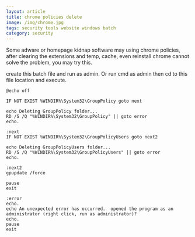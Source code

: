 ```yaml
---
layout: article
title: chrome policies delete
image: /img/chrome.jpg
tags: security tools website windows batch
category: security
---
```


Some adware or homepage kidnap software may using chrome policies, after clearing the extensions and temp, cache, even reinstall chrome cannot solve the problem, you may try this.

create this batch file and run as admin. Or run cmd as admin then cd to this file location and execute.

```
@echo off

IF NOT EXIST %WINDIR%\System32\GroupPolicy goto next

echo Deleting GroupPolicy folder...
RD /S /Q "%WINDIR%\System32\GroupPolicy" || goto error
echo.

:next
IF NOT EXIST %WINDIR%\System32\GroupPolicyUsers goto next2

echo Deleting GroupPolicyUsers folder...
RD /S /Q "%WINDIR%\System32\GroupPolicyUsers" || goto error
echo.

:next2
gpupdate /force

pause
exit

:error
echo.
echo An unexpected error has occurred.  opened the program as an administrator (right click, run as administrator)?
echo.
pause
exit
```
